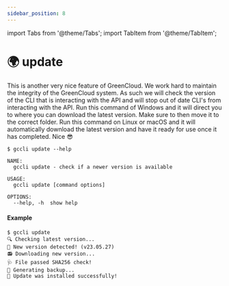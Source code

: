 ```yaml
---
sidebar_position: 8
---
```


import Tabs from '@theme/Tabs';
import TabItem from '@theme/TabItem';

# 🌍 update

This is another very nice feature of GreenCloud. We work hard to maintain the integrity of the GreenCloud system. As such we will check the version of the CLI that is interacting with the API and will stop out of date CLI's from interacting with the API. Run this command of Windows and it will direct you to where you can download the latest version. Make sure to then move it to the correct folder. Run this command on Linux or macOS and it will automatically download the latest version and have it ready for use once it has completed. Nice 😎

```
$ gccli update --help
```

```
NAME:
  gccli update - check if a newer version is available

USAGE:
  gccli update [command options]

OPTIONS:
  --help, -h  show help
```

#### Example
<cliWindow>

```text {1}
$ gccli update
🔍 Checking latest version...
🌱 New version detected! (v23.05.27)
📻 Downloading new version...
🩺 File passed SHA256 check!
💾 Generating backup...
🚀 Update was installed successfully!
```

</cliWindow>

